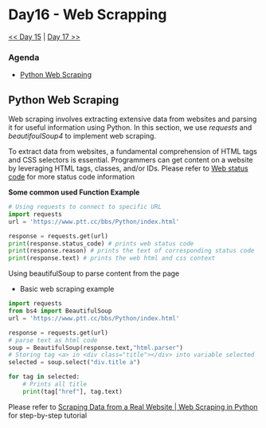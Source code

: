 # Day16 - Web Scrapping
[<< Day 15](../Day15/Day15.md)  |  [Day 17 >>](../Day17/Day17.md)

### Agenda
- [Python Web Scraping](#python-web-scraping)

## Python Web Scraping

Web scraping involves extracting extensive data from websites and parsing it for useful information using Python. In this section, we use _requests_ and _beautifoulSoup4_ to implement web scraping.

To extract data from websites, a fundamental comprehension of HTML tags and CSS selectors is essential. Programmers can get content on a website by leveraging HTML tags, classes, and/or IDs.
Please refer to [Web status code](https://developer.mozilla.org/en-US/docs/Web/HTTP/Status) for more status code information

**Some common used Function Example**
```python
# Using requests to connect to specific URL
import requests
url = 'https://www.ptt.cc/bbs/Python/index.html'

response = requests.get(url)
print(response.status_code) # prints web status code
print(response.reason) # prints the text of corresponding status code
print(response.text) # prints the web html and css context
```

Using beautifulSoup to parse content from the page

- Basic web scraping example
```py
import requests
from bs4 import BeautifulSoup
url = 'https://www.ptt.cc/bbs/Python/index.html'

response = requests.get(url)
# parse text as html code
soup = BeautifulSoup(response.text,"html.parser")
# Storing tag <a> in <div class="title"></div> into variable selected
selected = soup.select("div.title a")

for tag in selected:
    # Prints all title
    print(tag["href"], tag.text)
```

Please refer to [Scraping Data from a Real Website | Web Scraping in Python](https://www.youtube.com/watch?v=8dTpNajxaH0) for step-by-step tutorial
